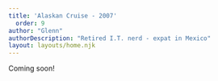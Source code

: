 ```yaml
---
title: 'Alaskan Cruise - 2007'
  order: 9
author: "Glenn"
authorDescription: "Retired I.T. nerd - expat in Mexico"
layout: layouts/home.njk
---
```


Coming soon!